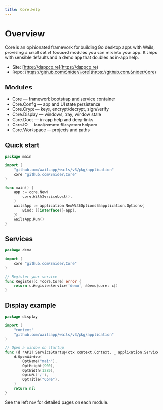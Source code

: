 ```yaml
---
title: Core.Help
---
```


# Overview

Core is an opinionated framework for building Go desktop apps with Wails, providing a small set of focused modules you can mix into your app. It ships with sensible defaults and a demo app that doubles as in‑app help.

- Site: [https://dappco.re](https://dappco.re)
- Repo: [https://github.com/Snider/Core](https://github.com/Snider/Core)

## Modules

- Core — framework bootstrap and service container
- Core.Config — app and UI state persistence
- Core.Crypt — keys, encrypt/decrypt, sign/verify
- Core.Display — windows, tray, window state
- Core.Docs — in‑app help and deep‑links
- Core.IO — local/remote filesystem helpers
- Core.Workspace — projects and paths

## Quick start
```go
package main

import (
    "github.com/wailsapp/wails/v3/pkg/application"
    core "github.com/Snider/Core"
)

func main() {
    app := core.New(
        core.WithServiceLock(),
    )
    wailsApp := application.NewWithOptions(&application.Options{
        Bind: []interface{}{app},
    })
    wailsApp.Run()
}
```

## Services
```go
package demo

import (
    core "github.com/Snider/Core"
)

// Register your service
func Register(c *core.Core) error {
    return c.RegisterService("demo", &Demo{core: c})
}
```

## Display example
```go
package display

import (
    "context"
    "github.com/wailsapp/wails/v3/pkg/application"
)

// Open a window on startup
func (d *API) ServiceStartup(ctx context.Context, _ application.ServiceOptions) error {
    d.OpenWindow(
        OptName("main"),
        OptHeight(900),
        OptWidth(1280),
        OptURL("/"),
        OptTitle("Core"),
    )
    return nil
}
```

See the left nav for detailed pages on each module.
